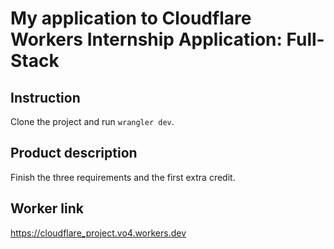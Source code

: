 # My application to Cloudflare Workers Internship Application: Full-Stack

## Instruction

Clone the project and run `wrangler dev`.

## Product description

Finish the three requirements and the first extra credit.

## Worker link

https://cloudflare_project.vo4.workers.dev